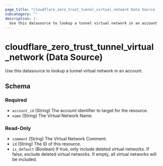 ```yaml
---
page_title: "cloudflare_zero_trust_tunnel_virtual_network Data Source - Cloudflare"
subcategory: ""
description: |-
  Use this datasource to lookup a tunnel virtual network in an account.
---
```


# cloudflare_zero_trust_tunnel_virtual_network (Data Source)

Use this datasource to lookup a tunnel virtual network in an account.


<!-- schema generated by tfplugindocs -->
## Schema

### Required

- `account_id` (String) The account identifier to target for the resource.
- `name` (String) The Virtual Network Name.

### Read-Only

- `comment` (String) The Virtual Network Comment.
- `id` (String) The ID of this resource.
- `is_default` (Boolean) If true, only include deleted virtual networks. If false, exclude deleted virtual networks. If empty, all virtual networks will be included.


